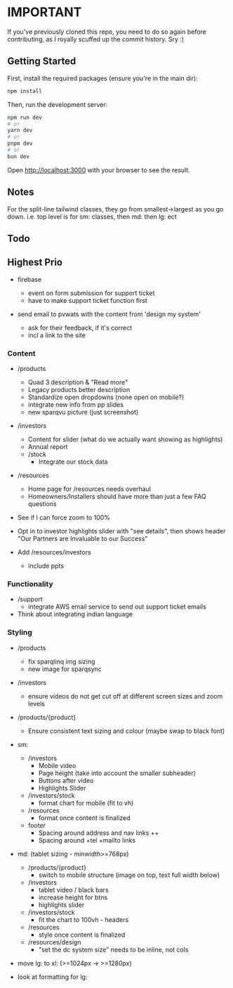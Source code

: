 # IMPORTANT

If you've previously cloned this repo, you need to do so again before contributing, as I royally scuffed up the commit history.  Sry :)

## Getting Started

First, install the required packages (ensure you're in the main dir):

```bash
npm install
```

Then, run the development server:

```bash
npm run dev
# or
yarn dev
# or
pnpm dev
# or
bun dev
```

Open [http://localhost:3000](http://localhost:3000) with your browser to see the result.

## Notes

For the split-line tailwind classes, they go from smallest->largest as you go down.  i.e. top level is for sm: classes, then md: then lg: ect

## Todo

## Highest Prio

- firebase
    - event on form submission for support ticket
    - have to make support ticket function first

- send email to pvwats with the content from 'design my system'
    - ask for their feedback, if it's correct
    - incl a link to the site

### Content
- /products
    - Quad 3 description & "Read more"
    - Legacy products better description
    - Standardize open dropdowns (none open on mobile?)
    - integrate new info from pp slides
    - new sparqvu picture (just screenshot)

- /investors
    - Content for slider (what do we actually want showing as highlights)
    - Annual report
    - /stock
        - Integrate our stock data
- /resources
    - Home page for /resources needs overhaul
    - Homeowners/Installers should have more than just a few FAQ questions

- See if I can force zoom to 100%
- Opt in to investor highlights slider with "see details", then shows header "Our Partners are Invaluable to our Success"
- Add /resources/investors
    - include ppts

### Functionality

- /support
    - integrate AWS email service to send out support ticket emails
- Think about integrating indian language

### Styling
-  /products
    - fix sparqlinq img sizing
    - new image for sparqsync
-  /investors
    - ensure videos do not get cut off at different screen sizes and zoom levels
- /products/{product}
    - Ensure consistent text sizing and colour (maybe swap to black font)
- sm:
    - /investors
        - Mobile video
        - Page height (take into account the smaller subheader)
        - Buttons after video
        - Highlights Slider
    - /investors/stock
        - format chart for mobile (fit to vh)
    - /resources
        - format once content is finalized
    - footer
        - Spacing around address and nav links ++
        - Spacing around +tel +mailto links
- md: (tablet sizing - minwidth>=768px)
    - /products/{product}
        - switch to mobile structure (image on top, text full width below)
    - /investors
        - tablet video / black bars
        - increase height for btns
        - highlights slider
    - /investors/stock
        - fit the chart to 100vh - headers
    - /resources
        - style once content is finalized
    - /resources/design
        - "set the dc system size" needs to be inline, not cols
- move lg: to xl: (>=1024px -> >=1280px)

- look at formatting for lg:
